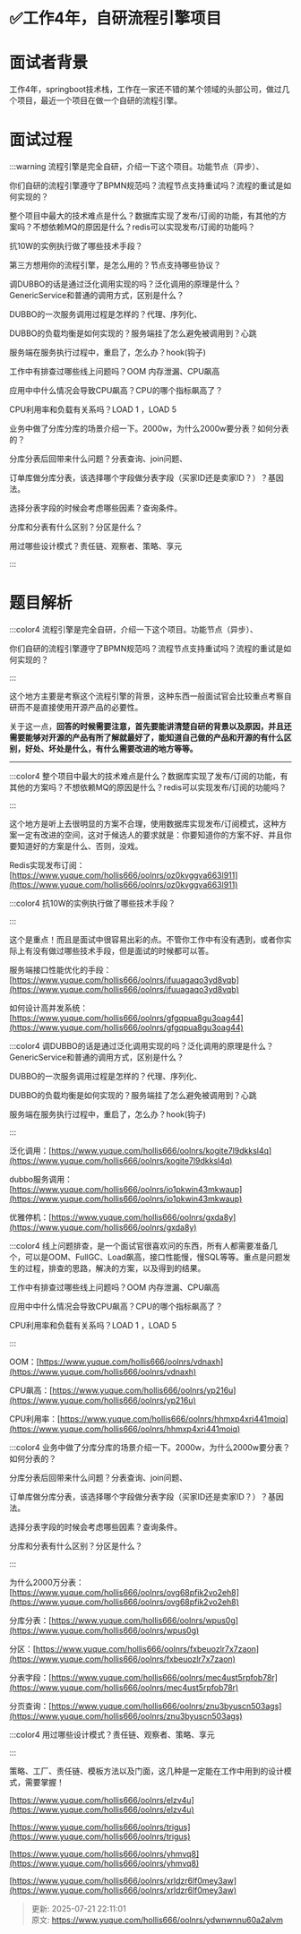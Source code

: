 # ✅工作4年，自研流程引擎项目

# 面试者背景


工作4年，springboot技术栈，工作在一家还不错的某个领域的头部公司，做过几个项目，最近一个项目在做一个自研的流程引擎。



# 面试过程
:::warning
流程引擎是完全自研，介绍一下这个项目。功能节点（异步）、

你们自研的流程引擎遵守了BPMN规范吗？流程节点支持重试吗？流程的重试是如何实现的？

整个项目中最大的技术难点是什么？数据库实现了发布/订阅的功能，有其他的方案吗？不想依赖MQ的原因是什么？redis可以实现发布/订阅的功能吗？

抗10W的实例执行做了哪些技术手段？

第三方想用你的流程引擎，是怎么用的？节点支持哪些协议？

调DUBBO的话是通过泛化调用实现的吗？泛化调用的原理是什么？GenericService和普通的调用方式，区别是什么？

DUBBO的一次服务调用过程是怎样的？代理、序列化、

DUBBO的负载均衡是如何实现的？服务端挂了怎么避免被调用到？心跳

服务端在服务执行过程中，重启了，怎么办？hook(钩子)

工作中有排查过哪些线上问题吗？OOM 内存泄漏、CPU飙高

应用中中什么情况会导致CPU飙高？CPU的哪个指标飙高了？

CPU利用率和负载有关系吗？LOAD 1 ，LOAD 5

业务中做了分库分库的场景介绍一下。2000w，为什么2000w要分表？如何分表的？

分库分表后回带来什么问题？分表查询、join问题、

订单库做分库分表，该选择哪个字段做分表字段（买家ID还是卖家ID？）？基因法。

选择分表字段的时候会考虑哪些因素？查询条件。

分库和分表有什么区别？分区是什么？

用过哪些设计模式？责任链、观察者、策略、享元

:::



# 题目解析


:::color4
流程引擎是完全自研，介绍一下这个项目。功能节点（异步）、

你们自研的流程引擎遵守了BPMN规范吗？流程节点支持重试吗？流程的重试是如何实现的？

:::



这个地方主要是考察这个流程引擎的背景，这种东西一般面试官会比较重点考察自研而不是直接使用开源产品的必要性。



关于这一点，**回答的时候需要注意，首先要能讲清楚自研的背景以及原因，并且还需要能够对开源的产品有所了解就最好了，能知道自己做的产品和开源的有什么区别，好处、坏处是什么，有什么需要改进的地方等等。**

****

:::color4
整个项目中最大的技术难点是什么？数据库实现了发布/订阅的功能，有其他的方案吗？不想依赖MQ的原因是什么？redis可以实现发布/订阅的功能吗？

:::



这个地方是听上去很明显的方案不合理，使用数据库实现发布/订阅模式，这种方案一定有改进的空间，这对于候选人的要求就是：你要知道你的方案不好、并且你要知道好的方案是什么、否则，没戏。



Redis实现发布订阅：[https://www.yuque.com/hollis666/oolnrs/oz0kvggva663l911](https://www.yuque.com/hollis666/oolnrs/oz0kvggva663l911)



:::color4
抗10W的实例执行做了哪些技术手段？

:::



这个是重点！而且是面试中很容易出彩的点。不管你工作中有没有遇到，或者你实际上有没有做过哪些技术手段，但是面试的时候都可以答。



服务端接口性能优化的手段：[https://www.yuque.com/hollis666/oolnrs/ifuuagaqo3yd8vqb](https://www.yuque.com/hollis666/oolnrs/ifuuagaqo3yd8vqb)

如何设计高并发系统：[https://www.yuque.com/hollis666/oolnrs/gfgqpua8gu3oag44](https://www.yuque.com/hollis666/oolnrs/gfgqpua8gu3oag44)



:::color4
调DUBBO的话是通过泛化调用实现的吗？泛化调用的原理是什么？GenericService和普通的调用方式，区别是什么？

DUBBO的一次服务调用过程是怎样的？代理、序列化、

DUBBO的负载均衡是如何实现的？服务端挂了怎么避免被调用到？心跳

服务端在服务执行过程中，重启了，怎么办？hook(钩子)

:::



泛化调用：[https://www.yuque.com/hollis666/oolnrs/kogite7l9dkksl4q](https://www.yuque.com/hollis666/oolnrs/kogite7l9dkksl4q)

dubbo服务调用：[https://www.yuque.com/hollis666/oolnrs/io1pkwin43mkwaup](https://www.yuque.com/hollis666/oolnrs/io1pkwin43mkwaup)

优雅停机：[https://www.yuque.com/hollis666/oolnrs/gxda8y](https://www.yuque.com/hollis666/oolnrs/gxda8y)



:::color4
线上问题排查，是一个面试官很喜欢问的东西，所有人都需要准备几个，可以是OOM、FullGC、Load飙高，接口性能慢，慢SQL等等。重点是问题发生的过程，排查的思路，解决的方案，以及得到的结果。

<font style="color:rgba(0, 0, 0, 0.5);"></font>

工作中有排查过哪些线上问题吗？OOM 内存泄漏、CPU飙高

应用中中什么情况会导致CPU飙高？CPU的哪个指标飙高了？

CPU利用率和负载有关系吗？LOAD 1 ，LOAD 5

:::



OOM：[https://www.yuque.com/hollis666/oolnrs/vdnaxh](https://www.yuque.com/hollis666/oolnrs/vdnaxh)

CPU飙高：[https://www.yuque.com/hollis666/oolnrs/yp216u](https://www.yuque.com/hollis666/oolnrs/yp216u)

CPU利用率：[https://www.yuque.com/hollis666/oolnrs/hhmxp4xri441moiq](https://www.yuque.com/hollis666/oolnrs/hhmxp4xri441moiq)



:::color4
业务中做了分库分库的场景介绍一下。2000w，为什么2000w要分表？如何分表的？

分库分表后回带来什么问题？分表查询、join问题、

订单库做分库分表，该选择哪个字段做分表字段（买家ID还是卖家ID？）？基因法。

选择分表字段的时候会考虑哪些因素？查询条件。

分库和分表有什么区别？分区是什么？

:::



为什么2000万分表：[https://www.yuque.com/hollis666/oolnrs/ovg68pfik2vo2eh8](https://www.yuque.com/hollis666/oolnrs/ovg68pfik2vo2eh8)

分库分表：[https://www.yuque.com/hollis666/oolnrs/wpus0g](https://www.yuque.com/hollis666/oolnrs/wpus0g)

分区：[https://www.yuque.com/hollis666/oolnrs/fxbeuozlr7x7zaon](https://www.yuque.com/hollis666/oolnrs/fxbeuozlr7x7zaon)

分表字段：[https://www.yuque.com/hollis666/oolnrs/mec4ust5rpfob78r](https://www.yuque.com/hollis666/oolnrs/mec4ust5rpfob78r)

分页查询：[https://www.yuque.com/hollis666/oolnrs/znu3byuscn503ags](https://www.yuque.com/hollis666/oolnrs/znu3byuscn503ags)



:::color4
用过哪些设计模式？责任链、观察者、策略、享元

:::



策略、工厂、责任链、模板方法以及门面，这几种是一定能在工作中用到的设计模式，需要掌握！



[https://www.yuque.com/hollis666/oolnrs/elzv4u](https://www.yuque.com/hollis666/oolnrs/elzv4u)

[https://www.yuque.com/hollis666/oolnrs/trigus](https://www.yuque.com/hollis666/oolnrs/trigus)

[https://www.yuque.com/hollis666/oolnrs/yhmvq8](https://www.yuque.com/hollis666/oolnrs/yhmvq8)

[https://www.yuque.com/hollis666/oolnrs/xrldzr6lf0mey3aw](https://www.yuque.com/hollis666/oolnrs/xrldzr6lf0mey3aw)



> 更新: 2025-07-21 22:11:01  
> 原文: <https://www.yuque.com/hollis666/oolnrs/ydwnwnnu60a2alvm>